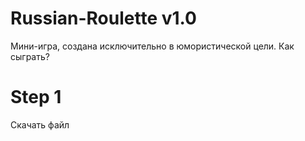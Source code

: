 # Russian-Roulette v1.0
Мини-игра, создана исключительно в юмористической цели. 
Как сыграть? 
# Step 1 
Скачать файл 
